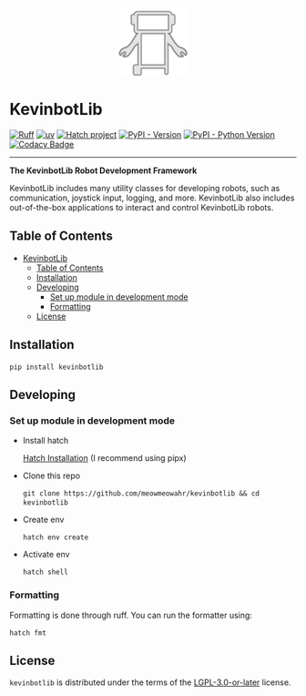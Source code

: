 <p align="center">
  <img src="https://github.com/meowmeowahr/kevinbotlib/raw/main/docs/media/icon.svg" alt="Kevinbot v3 logo" width=120/>
</p>

# KevinbotLib

[![Ruff](https://img.shields.io/endpoint?url=https://raw.githubusercontent.com/astral-sh/ruff/main/assets/badge/v2.json)](https://github.com/astral-sh/ruff)
[![uv](https://img.shields.io/endpoint?url=https://raw.githubusercontent.com/astral-sh/uv/main/assets/badge/v0.json)](https://github.com/astral-sh/uv)
[![Hatch project](https://img.shields.io/badge/%F0%9F%A5%9A-Hatch-4051b5.svg)](https://github.com/pypa/hatch)
[![PyPI - Version](https://img.shields.io/pypi/v/kevinbotlib.svg)](https://pypi.org/project/kevinbotlib)
[![PyPI - Python Version](https://img.shields.io/pypi/pyversions/kevinbotlib.svg)](https://pypi.org/project/kevinbotlib)
[![Codacy Badge](https://app.codacy.com/project/badge/Grade/0a806fcc04e441538d3c92d42ab3f7ca)](https://app.codacy.com/gh/meowmeowahr/kevinbotlib/dashboard?utm_source=gh&utm_medium=referral&utm_content=&utm_campaign=Badge_grade)

-----

**The KevinbotLib Robot Development Framework**

KevinbotLib includes many utility classes for developing robots, such as communication, joystick input, logging, and more. KevinbotLib also includes out-of-the-box applications to interact and control KevinbotLib robots.

## Table of Contents

- [KevinbotLib](#kevinbotlib)
  - [Table of Contents](#table-of-contents)
  - [Installation](#installation)
  - [Developing](#developing)
    - [Set up module in development mode](#set-up-module-in-development-mode)
    - [Formatting](#formatting)
  - [License](#license)

## Installation

```console
pip install kevinbotlib
```

## Developing

### Set up module in development mode

- Install hatch
  
  [Hatch Installation](https://hatch.pypa.io/1.12/install/) (I recommend using pipx)
- Clone this repo

  ```console
  git clone https://github.com/meowmeowahr/kevinbotlib && cd kevinbotlib
  ```

* Create env

  ```console
  hatch env create
  ```

* Activate env

  ```console
  hatch shell
  ```

### Formatting

Formatting is done through ruff. You can run the formatter using:

```console
hatch fmt
```

## License

`kevinbotlib` is distributed under the terms of the [LGPL-3.0-or-later](https://spdx.org/licenses/LGPL-3.0-or-later.html) license.
